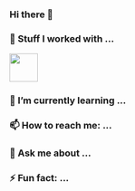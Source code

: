 ### Hi there 👋

### 🔭 Stuff I worked with ...
 <img height="50" width="50" src="https://cdn.jsdelivr.net/gh/devicons/devicon@latest/icons/react/react-original.svg" />

### 🌱 I’m currently learning ...

### 📫 How to reach me: ...

### 💬 Ask me about ...

### ⚡ Fun fact: ...
